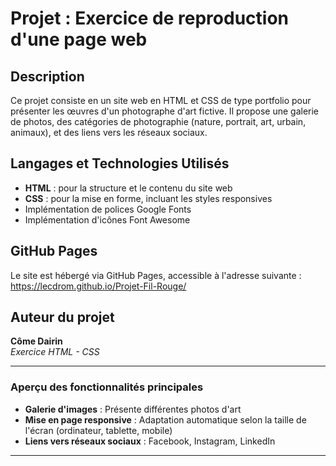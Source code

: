 # Projet : Exercice de reproduction d'une page web

## Description
Ce projet consiste en un site web en HTML et CSS de type portfolio pour présenter les œuvres d'un photographe d'art fictive. Il propose une galerie de photos, des catégories de photographie (nature, portrait, art, urbain, animaux), et des liens vers les réseaux sociaux.

## Langages et Technologies Utilisés
- **HTML** : pour la structure et le contenu du site web
- **CSS** : pour la mise en forme, incluant les styles responsives
- Implémentation de polices Google Fonts
- Implémentation d'icônes Font Awesome

## GitHub Pages
Le site est hébergé via GitHub Pages, accessible à l'adresse suivante : https://lecdrom.github.io/Projet-Fil-Rouge/

## Auteur du projet
**Côme Dairin**  
*Exercice HTML - CSS*

---

### Aperçu des fonctionnalités principales
- **Galerie d'images** : Présente différentes photos d'art
- **Mise en page responsive** : Adaptation automatique selon la taille de l'écran (ordinateur, tablette, mobile)
- **Liens vers réseaux sociaux** : Facebook, Instagram, LinkedIn

---

